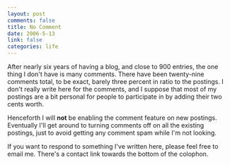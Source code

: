```yaml
--- 
layout: post
comments: false
title: No Comment
date: 2006-5-13
link: false
categories: life
---
```

After nearly six years of having a blog, and close to 900 entries, the one thing I don't have is many comments. There have been twenty-nine comments total, to be exact, barely three percent in ratio to the postings. I don't really write here for the comments, and I suppose that most of my postings are a bit personal for people to participate in by adding their two cents worth.

Henceforth I will <strong>not</strong> be enabling the comment feature on new postings. Eventually I'll get around to turning comments off on all the existing postings, just to avoid getting any comment spam while I'm not looking.

If you want to respond to something I've written here, please feel free to email me. There's a contact link towards the bottom of the colophon.
